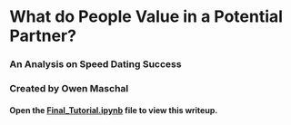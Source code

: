 # What do People Value in a Potential Partner?
### An Analysis on Speed Dating Success
### Created by Owen Maschal
#### Open the [Final_Tutorial.ipynb](Final_Tutorial.ipynb) file to view this writeup.
